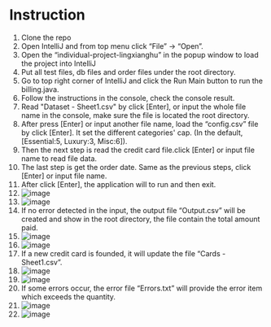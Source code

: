 # Instruction
1. Clone the repo
2. Open IntelliJ and from top menu click “File” -> “Open”.
3. Open the “individual-project-lingxianghu” in the popup window to load the project into IntelliJ
4. Put all test files, db files and order files under the root directory. 
5. Go to top right corner of IntelliJ and click the Run Main button to run the billing.java.
6. Follow the instructions in the console, check the console result.
7. Read "Dataset - Sheet1.csv" by click [Enter], or input the whole file name in the console, make sure the file is located the root directory.
8. After press [Enter] or input another file name, load the “config.csv” file by click [Enter]. It set the different categories' cap. (In the default, [Essential:5, Luxury:3, Misc:6]).
9. Then the next step is read the credit card file.click [Enter] or input file name to read file data.
10. The last step is get the order date. Same as the previous steps, click [Enter] or input file name.
11. After click [Enter], the application will to run and then exit. 
12. ![image](https://github.com/gopinathsjsu/individual-project-lingxianghu/main/pic/enter.png)
13. ![image](https://github.com/gopinathsjsu/individual-project-lingxianghu/main/pic/enter2.png)
14. If no error detected in the input, the output file “Output.csv” will be created and show in the root directory, the file contain the total amount paid. 
15. ![image](https://github.com/gopinathsjsu/individual-project-lingxianghu/main/pic/order1.png)
16. ![image](https://github.com/gopinathsjsu/individual-project-lingxianghu/main/pic/output.png)
17. If a new credit card is founded, it will update the file “Cards - Sheet1.csv”. 
18. ![image](https://github.com/gopinathsjsu/individual-project-lingxianghu/main/pic/newcard.png)
19. ![image](https://github.com/gopinathsjsu/individual-project-lingxianghu/main/pic/update.png)
20. If some errors occur, the error file “Errors.txt” will provide the error item which exceeds the quantity.
21. ![image](https://github.com/gopinathsjsu/individual-project-lingxianghu/main/pic/errororder.png)
22. ![image](https://github.com/gopinathsjsu/individual-project-lingxianghu/main/pic/erro.png)
